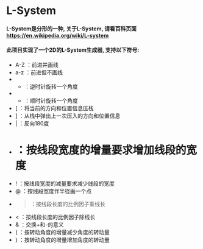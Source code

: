 L-System
========
#### L-System是分形的一种, 关于L-System, 请看百科页面 https://en.wikipedia.org/wiki/L-system  
#### 此项目实现了一个2D的L-System生成器, 支持以下符号:  
* A-Z ：前进并画线  
* a-z ：前进但不画线  
* + ：逆时针旋转一个角度  
* - ：顺时针旋转一个角度  
* [ ：将当前的方向和位置信息压栈  
* ] ：从栈中弹出上一次压入的方向和位置信息  
* | ：反向180度  
* # ：按线段宽度的增量要求增加线段的宽度  
* ! ：按线段宽度的减量要求减少线段的宽度  
* @ ：按线段宽度作半径画一个点  
* > ：按线段长度的比例因子乘线长  
* < ：按线段长度的比例因子除线长  
* & ：交换+和-的意义  
* ( ：按转动角度的增量减少角度的转动量  
* ) ：按转动角度的增量增加角度的转动量  
